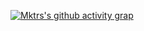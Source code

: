 <!--
<p align=center>
  <div align=center>
    <a href="https://github.com/denvercoder1/github-readme-streak-stats" title="Go to Source">
      <img align="center" width=390 src="https://github-readme-streak-stats.herokuapp.com/?user=almktr&theme=react&border=61dafb&hide_border=true" alt="zumrudu-anka" />
    </a>
  </div>
  </p>
-->
  
[![Mktrs's github activity grap](https://github-readme-activity-graph.vercel.app/graph?username=aLmktr&theme=react-dark)](https://github.com/ashutosh00710/github-readme-activity-graph)
